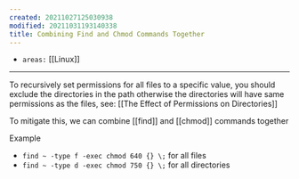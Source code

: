 ```yaml
---
created: 20211027125030938
modified: 20211031193140338
title: Combining Find and Chmod Commands Together
---
```


- `areas:` [[Linux]]

---

To recursively set permissions for all files to a specific value, you should exclude the directories in the path otherwise the directories will have same permissions as the files, see: [[The Effect of Permissions on Directories]]

To mitigate this, we can combine [[find]] and [[chmod]] commands together

Example

- `find ~ -type f -exec chmod 640 {} \;` for all files
- `find ~ -type d -exec chmod 750 {} \;` for all directories

